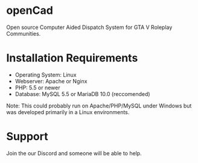 # openCad
Open source Computer Aided Dispatch System for GTA V Roleplay Communities.

# Installation Requirements
* Operating System: Linux
* Webserver: Apache or Nginx
* PHP: 5.5 or newer
* Database: MySQL 5.5 or MariaDB 10.0 (reccomended)

Note: This could probably run on Apache/PHP/MySQL under Windows but was developed primarily in a Linux environments.

# Support
Join the our Discord and someone will be able to help.
